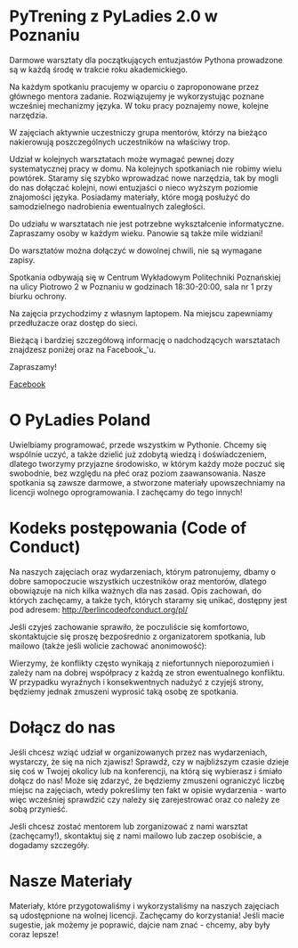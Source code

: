 
# PyTrening z PyLadies 2.0 w Poznaniu

Darmowe warsztaty dla początkujących entuzjastów Pythona prowadzone są w każdą środę w trakcie
roku akademickiego.

Na każdym spotkaniu pracujemy w oparciu o zaproponowane przez głównego mentora zadanie.
Rozwiązujemy je wykorzystując poznane wcześniej mechanizmy języka. W toku pracy poznajemy
nowe, kolejne narzędzia.

W zajęciach aktywnie uczestniczy grupa mentorów, którzy na bieżąco nakierowują poszczególnych
uczestników na właściwy trop.

Udział w kolejnych warsztatach może wymagać pewnej dozy systematycznej pracy  w domu. Na
kolejnych spotkaniach nie robimy wielu powtórek. Staramy się szybko wprowadzać nowe narzędzia,
tak by mogli do nas dołączać kolejni, nowi entuzjaści o nieco wyższym poziomie znajomości języka.
Posiadamy materiały, które mogą posłużyć do samodzielnego nadrobienia ewentualnych zaległości.

Do udziału w warsztatach nie jest potrzebne wykształcenie informatyczne. Zapraszamy osoby w
każdym wieku. Panowie są także mile widziani!

Do warsztatów można dołączyć w dowolnej chwili, nie są wymagane zapisy.

Spotkania odbywają się w Centrum Wykładowym Politechniki Poznańskiej na ulicy Piotrowo 2 w
Poznaniu w godzinach 18:30-20:00, sala nr 1 przy biurku ochrony.

Na zajęcia przychodzimy z własnym laptopem. Na miejscu zapewniamy przedłużacze oraz dostęp do sieci.

Bieżącą i bardziej szczegółową informację o nadchodzących warsztatach znajdzesz poniżej oraz
na Facebook_'u.

Zapraszamy!


[Facebook](http://facebook.com/pyladiespoznan)


# O PyLadies Poland


Uwielbiamy programować, przede wszystkim w Pythonie.
Chcemy się wspólnie uczyć, a także dzielić już zdobytą wiedzą i doświadczeniem, dlatego tworzymy przyjazne środowisko, w którym każdy może poczuć się swobodnie, bez względu na płeć oraz poziom zaawansowania.
Nasze spotkania są zawsze darmowe, a stworzone materiały upowszechniamy na licencji wolnego oprogramowania. I zachęcamy do tego innych!



# Kodeks postępowania (Code of Conduct)


Na naszych zajęciach oraz wydarzeniach, którym patronujemy, dbamy o dobre samopoczucie wszystkich uczestników oraz mentorów, dlatego obowiązuje na nich kilka ważnych dla nas zasad.
Opis zachowań, do których zachęcamy, a także tych, których staramy się unikać, dostępny jest
pod adresem: http://berlincodeofconduct.org/pl/

Jeśli czyjeś zachowanie sprawiło, że poczuliście się komfortowo, skontaktujcie się proszę bezpośrednio z organizatorem spotkania, lub mailowo (także jeśli wolicie zachować anonimowość):
<adres>

Wierzymy, że konflikty często wynikają z niefortunnych nieporozumień i zależy nam na dobrej współpracy z każdą ze stron ewentualnego konfliktu.
W przypadku wyraźnych i konsekwentnych nadużyć z czyjejś strony, będziemy jednak zmuszeni wyprosić taką osobę ze spotkania.



# Dołącz do nas


Jeśli chcesz wziąć udział w organizowanych przez nas wydarzeniach, wystarczy, że się na nich zjawisz! Sprawdź, czy w najbliższym czasie dzieje się coś w Twojej okolicy lub na konferencji, na którą się wybierasz i śmiało dołącz do nas! Może się zdarzyć, że będziemy zmuszeni ograniczyć liczbę miejsc na zajęciach, wtedy pokreślimy ten fakt w opisie wydarzenia - warto więc wcześniej sprawdzić czy należy się zarejestrować oraz co należy ze sobą przynieść.

Jeśli chcesz zostać mentorem lub zorganizować z nami warsztat (zachęcamy!), skontaktuj się z nami mailowo lub zaczep osobiście, a dogadamy szczegóły.



# Nasze Materiały


Materiały, które przygotowaliśmy i wykorzystaliśmy na naszych zajęciach są udostępnione na wolnej licencji. Zachęcamy do korzystania! Jeśli macie sugestie, jak możemy je poprawić, dajcie nam znać - chcemy, aby były coraz lepsze!